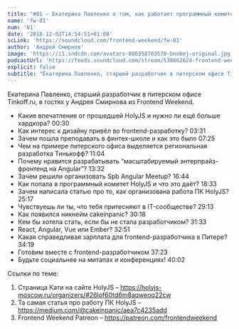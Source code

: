 ```yaml
---
title: "#81 – Екатерина Павленко о том, как работает программный комитет HolyJS изнутри"
name: 'fw-81'
num: '81'
date: '2018-12-02T14:54:51+01:00'
scLink: 'https://soundcloud.com/frontend-weekend/fw-81'
author: 'Андрей Смирнов'
image: 'https://i1.sndcdn.com/avatars-000358703579-bnobxj-original.jpg'
podcastUrl: 'https://feeds.soundcloud.com/stream/538662624-frontend-weekend-fw-81.m4a'
explicit: false
subtitle: "Екатерина Павленко, старший разработчик в питерском офисе Tinkoff.ru, в гостях у Андрея Смирнова из Frontend Weekend. "
---
```

Екатерина Павленко, старший разработчик в питерском офисе Tinkoff.ru, в гостях у Андрея Смирнова из Frontend Weekend. 

- Какие впечатления от прошедшей HolyJS и нужно ли ещё больше хардкора? <timecode sec="30">00:30</timecode>
- Как интерес к дизайну привёл во frontend-разработку? <timecode sec="211">03:31</timecode>
- Зачем пошла преподавать в финтех-школе и как это было <timecode sec="445">07:25</timecode>
- Чем на примере питерского офиса выделяется региональная разработка Тинькофф? <timecode sec="664">11:04</timecode>
- Почему нравится разрабатывать “масштабируемый энтерпрайз-фронтенд на Angular”? <timecode sec="812">13:32</timecode>
- Зачем решили организовать Spb Angular Meetup? <timecode sec="1004">16:44</timecode>
- Как попала в программный комитет HolyJS и что это даёт? <timecode sec="1113">18:33</timecode>
- Зачем написала статью про то, как организована работа ПК HolyJS? <timecode sec="1517">25:17</timecode>
- Чувствуешь ли ты, что тебя притесняют в IT-сообществе? <timecode sec="1753">29:13</timecode>
- Как появился никнейм cakeinpanic? <timecode sec="1818">30:18</timecode>
- Кем бы хотела стать, если бы не стала разработчиком? <timecode sec="1893">31:33</timecode>
- React, Angular, Vue или Ember? <timecode sec="1971">32:51</timecode>
- Какая справедливая зарплата для frontend-разработчика в Питере? <timecode sec="2059">34:19</timecode>
- Готовим вместе с frontend-разработчиком <timecode sec="2243">37:23</timecode>
- Будьте социальнее на митапах и конференциях! <timecode sec="2402">40:02</timecode>

Ссылки по теме:
1) Страница Кати на сайте HolyJS – https://holyjs-moscow.ru/organizers/#26lof60td6m8aqweoq22cw
2) Та самая статья про работу ПК HolyJS – https://medium.com/@cakeinpanic/aea7c4235add
3) Frontend Weekend Patreon – https://patreon.com/frontendweekend